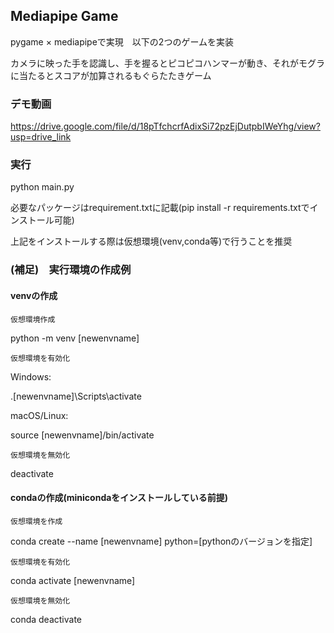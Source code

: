 ## Mediapipe Game
pygame × mediapipeで実現　以下の2つのゲームを実装

カメラに映った手を認識し、手を握るとピコピコハンマーが動き、それがモグラに当たるとスコアが加算されるもぐらたたきゲーム

<!--ゲーム②：カメラに映った手を認識し、出現するノーツの上で手を握るとノーツが消えスコアが加算されるゲーム-->

### デモ動画
https://drive.google.com/file/d/18pTfchcrfAdixSi72pzEjDutpbIWeYhg/view?usp=drive_link

### 実行
python main.py

必要なパッケージはrequirement.txtに記載(pip install -r requirements.txtでインストール可能)

上記をインストールする際は仮想環境(venv,conda等)で行うことを推奨

### (補足)　実行環境の作成例
#### venvの作成
`仮想環境作成`

python -m venv [newenvname]

`仮想環境を有効化`

Windows:

.\[newenvname]\Scripts\activate

macOS/Linux:

source [newenvname]/bin/activate

`仮想環境を無効化`

deactivate

#### condaの作成(minicondaをインストールしている前提)
`仮想環境を作成`

conda create --name [newenvname] python=[pythonのバージョンを指定]

`仮想環境を有効化`

conda activate [newenvname]

`仮想環境を無効化`

conda deactivate


